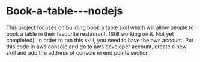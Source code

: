 # Book-a-table---nodejs
This project focuses on building book a table skill which will allow people to book a table in their favourite restaurant. (Still working on it. Not yet completed).
In order to run this skill, you need to have the aws account. Put this code in aws console and go to aws developer account, create a new skill and add the address of console in end points section.
